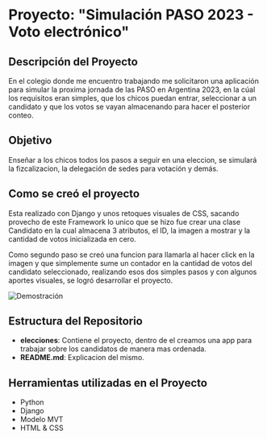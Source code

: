 # Proyecto: "Simulación PASO 2023 - Voto electrónico"

## Descripción del Proyecto
En el colegio donde me encuentro trabajando me solicitaron una aplicación para simular la proxima jornada de las PASO en Argentina 2023, en la cúal los requisitos eran simples, que los chicos puedan entrar, seleccionar a un candidato y que los votos se vayan almacenando para hacer el posterior conteo.

## Objetivo
Enseñar a los chicos todos los pasos a seguir en una eleccion, se simulará la fizcalizacion, la delegación de sedes para votación y demás.

## Como se creó el proyecto
Esta realizado con Django y unos retoques visuales de CSS, sacando provecho de este Framework lo unico que se hizo fue crear una clase Candidato en la cual almacena 3 atributos, el ID, la imagen a mostrar y la cantidad de votos inicializada en cero.<br>

Como segundo paso se creó una funcion para llamarla al hacer click en la imagen y que simplemente sume un contador en la cantidad de votos del candidato seleccionado, realizando esos dos simples pasos y con algunos aportes visuales, se logró desarrollar el proyecto.

![Demostración](https://github.com/JulianRegueira/Elecciones/assets/130511226/3541944b-177a-43d6-b224-ec8d3db7b89b)

## Estructura del Repositorio
- **elecciones**: Contiene el proyecto, dentro de el creamos una app para trabajar sobre los candidatos de manera mas ordenada.
- **README.md**: Explicacion del mismo.

## Herramientas utilizadas en el Proyecto
- Python
- Django
- Modelo MVT
- HTML & CSS
